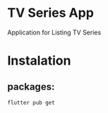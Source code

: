 # TV Series App

Application for Listing TV Series

# Instalation

## packages:

```bash
flutter pub get
```
